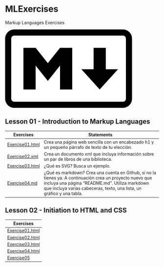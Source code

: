# MLExercises
Markup Languages Exercises

![Mark of Markdowm](markdown-mark.svg)

## Lesson 01 - Introduction to Markup Languages

Exercises | Statements
-------------------- | --------------------------------------------------------------------------------
[Exercise01.html](/Lesson01/Exercise01.html) | Crea una página web sencilla con un encabezado h1 y un pequeño párrafo de texto de tu elección.
[Exercise02.xml](/Lesson01/Exercise02.xml) | Crea un documento xml que incluya información sobre un par de libros de una biblioteca.
[Exercise03.html](/Lesson01/Exercise03.html) | ¿Qué es SVG? Busca un ejemplo.
[Exercise04.md](/Lesson01/Exercise04.md) | ¿Qué es markdown? Crea una cuenta en Github, si no la tienes ya. A continuación crea un proyecto nuevo que incluya una página “README.md”. Utiliza markdown que incluya varias cabeceras, texto, una lista, un gráfico y una tabla.

## Lesson 02 - Initiation to HTML and CSS

Exercises |
-------------------- |
[Exercise01.html](/Lesson02/Exercise01.html) |
[Exercise02.html](/Lesson02/Exercise02.html) |
[Exercise03.html](/Lesson02/Exercise03.html) |
[Exercise04.html](/Lesson02/Exercise04.html) |
[Exercise05](/Lesson02/Exercise05) |
